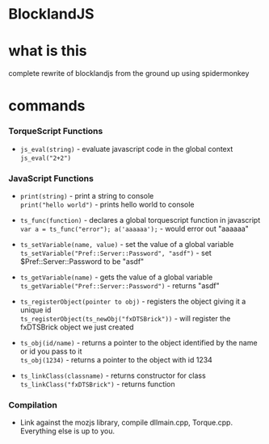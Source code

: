 # BlocklandJS

# what is this
complete rewrite of blocklandjs from the ground up using spidermonkey

# commands
### TorqueScript Functions
* `js_eval(string)` - evaluate javascript code in the global context<br>
`js_eval("2+2")`

### JavaScript Functions
* `print(string)` - print a string to console<br>
`print("hello world")` - prints hello world to console

* `ts_func(function)` - declares a global torquescript function in javascript<br>
`var a = ts_func("error"); a('aaaaaa');` - would error out "aaaaaa"

* `ts_setVariable(name, value)` - set the value of a global variable<br>
`ts_setVariable("Pref::Server::Password", "asdf")` - set $Pref::Server::Password to be "asdf"

* `ts_getVariable(name)` - gets the value of a global variable<br>
`ts_getVariable("Pref::Server::Password")` - returns "asdf"

* `ts_registerObject(pointer to obj)` - registers the object giving it a unique id<br>
`ts_registerObject(ts_newObj("fxDTSBrick"))` - will register the fxDTSBrick object we just created

* `ts_obj(id/name)` - returns a pointer to the object identified by the name or id you pass to it<br>
`ts_obj(1234)` - returns a pointer to the object with id 1234

* `ts_linkClass(classname)` - returns constructor for class<br>
`ts_linkClass("fxDTSBrick")` - returns function

### Compilation

* Link against the mozjs library, compile dllmain.cpp, Torque.cpp. Everything else is up to you.

